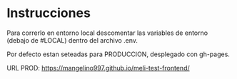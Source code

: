 # Instrucciones

Para correrlo en entorno local descomentar las variables de entorno (debajo de #LOCAL) dentro del archivo .env.

Por defecto estan seteadas para PRODUCCION, desplegado con gh-pages.

URL PROD: https://mangelino997.github.io/meli-test-frontend/


